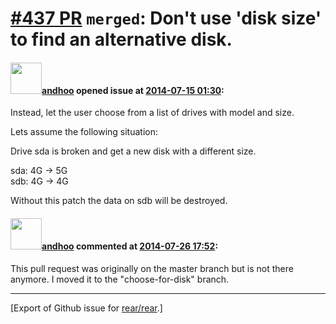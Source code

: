 [\#437 PR](https://github.com/rear/rear/pull/437) `merged`: Don't use 'disk size' to find an alternative disk.
==============================================================================================================

#### <img src="https://avatars.githubusercontent.com/u/8149516?v=4" width="50">[andhoo](https://github.com/andhoo) opened issue at [2014-07-15 01:30](https://github.com/rear/rear/pull/437):

Instead, let the user choose from a list of drives with model and size.

Lets assume the following situation:

Drive sda is broken and get a new disk with a different size.

sda: 4G -&gt; 5G  
sdb: 4G -&gt; 4G

Without this patch the data on sdb will be destroyed.

#### <img src="https://avatars.githubusercontent.com/u/8149516?v=4" width="50">[andhoo](https://github.com/andhoo) commented at [2014-07-26 17:52](https://github.com/rear/rear/pull/437#issuecomment-50243220):

This pull request was originally on the master branch but is not there
anymore. I moved it to the "choose-for-disk" branch.

------------------------------------------------------------------------

\[Export of Github issue for
[rear/rear](https://github.com/rear/rear).\]

